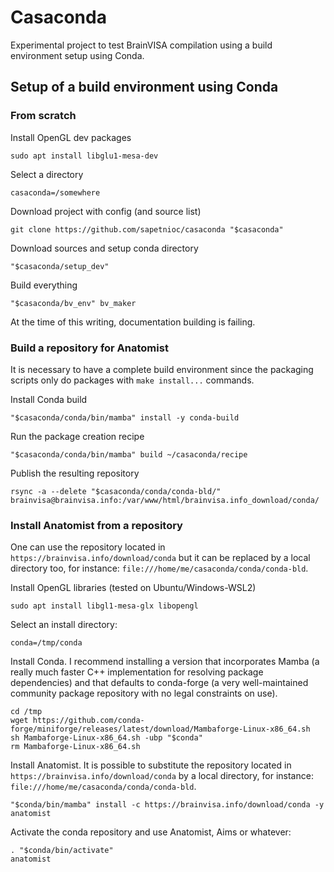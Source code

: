 # Casaconda
Experimental project to test BrainVISA compilation using a build environment setup using Conda.

## Setup of a build environment using Conda

### From scratch

Install OpenGL dev packages
```
sudo apt install libglu1-mesa-dev
```

Select a directory
```
casaconda=/somewhere
```

Download project with config (and source list)
```
git clone https://github.com/sapetnioc/casaconda "$casaconda"
```

Download sources and setup conda directory
```
"$casaconda/setup_dev"
```

Build everything
```
"$casaconda/bv_env" bv_maker
```

At the time of this writing, documentation building is failing.

### Build a repository for Anatomist

It is necessary to have a complete build environment since the packaging scripts only do packages with `make install...` commands.

Install Conda build
```
"$casaconda/conda/bin/mamba" install -y conda-build
```

Run the package creation recipe
```
"$casaconda/conda/bin/mamba" build ~/casaconda/recipe
```

Publish the resulting repository
```
rsync -a --delete "$casaconda/conda/conda-bld/" brainvisa@brainvisa.info:/var/www/html/brainvisa.info_download/conda/
```

### Install Anatomist from a repository

One can use the repository located in `https://brainvisa.info/download/conda` but it can be replaced by a local directory too, for instance: `file:///home/me/casaconda/conda/conda-bld`.

Install OpenGL libraries (tested on Ubuntu/Windows-WSL2)
```
sudo apt install libgl1-mesa-glx libopengl
```

Select an install directory:
```
conda=/tmp/conda
```

Install Conda. I recommend installing a version that incorporates Mamba (a really much faster C++ implementation for resolving package dependencies) and that defaults to conda-forge (a very well-maintained community package repository with no legal constraints on use).
```
cd /tmp
wget https://github.com/conda-forge/miniforge/releases/latest/download/Mambaforge-Linux-x86_64.sh
sh Mambaforge-Linux-x86_64.sh -ubp "$conda"
rm Mambaforge-Linux-x86_64.sh
```

Install Anatomist. It is possible to substitute the repository located in `https://brainvisa.info/download/conda` by a local directory, for instance: `file:///home/me/casaconda/conda/conda-bld`.

```
"$conda/bin/mamba" install -c https://brainvisa.info/download/conda -y anatomist
```


Activate the conda repository and use Anatomist, Aims or whatever:
```
. "$conda/bin/activate"
anatomist
```
